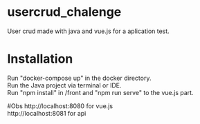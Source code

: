 # usercrud_chalenge
User crud made with java and vue.js for a aplication test.

# Installation
Run "docker-compose up" in the docker directory. </br>
Run the Java project via terminal or IDE. </br>
Run "npm install" in /front and "npm run serve" to the vue.js part.

#Obs
http://localhost:8080 for vue.js </br>
http://localhost:8081 for api

